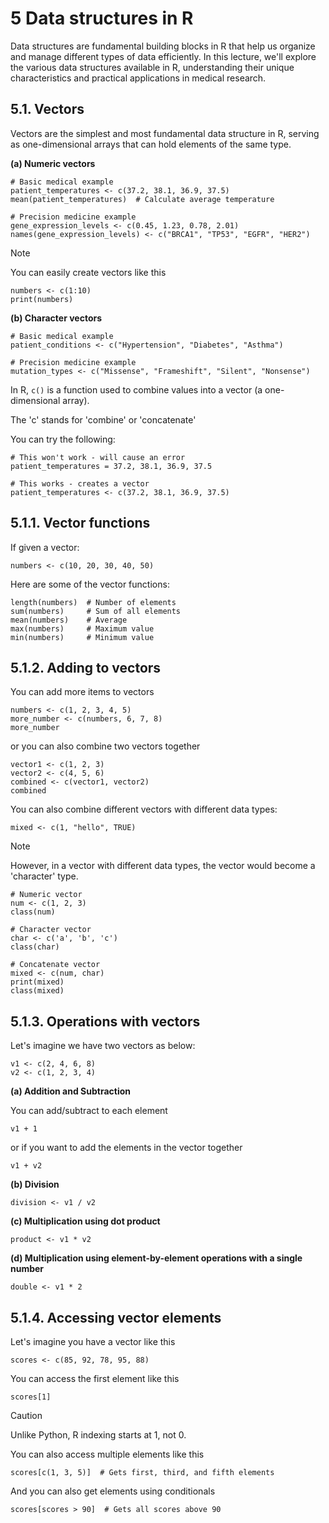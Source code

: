 # 5 Data structures in R

Data structures are fundamental building blocks in R that help us organize and manage different types of data efficiently. In this lecture, we'll explore the various data structures available in R, understanding their unique characteristics and practical applications in medical research.

## 5.1. Vectors

Vectors are the simplest and most fundamental data structure in R, serving as one-dimensional arrays that can hold elements of the same type.

**(a) Numeric vectors**

```
# Basic medical example
patient_temperatures <- c(37.2, 38.1, 36.9, 37.5)
mean(patient_temperatures)  # Calculate average temperature

# Precision medicine example
gene_expression_levels <- c(0.45, 1.23, 0.78, 2.01)
names(gene_expression_levels) <- c("BRCA1", "TP53", "EGFR", "HER2")
```

> [!NOTE]
> You can easily create vectors like this
>
> ```
> numbers <- c(1:10)
> print(numbers)
> ```

**(b) Character vectors**

```
# Basic medical example
patient_conditions <- c("Hypertension", "Diabetes", "Asthma")

# Precision medicine example
mutation_types <- c("Missense", "Frameshift", "Silent", "Nonsense")
```

In R, `c()` is a function used to combine values into a vector (a one-dimensional array). 

The 'c' stands for 'combine' or 'concatenate' 

You can try the following:

```
# This won't work - will cause an error
patient_temperatures = 37.2, 38.1, 36.9, 37.5

# This works - creates a vector
patient_temperatures <- c(37.2, 38.1, 36.9, 37.5)
```

## 5.1.1. Vector functions

If given a vector:

```
numbers <- c(10, 20, 30, 40, 50)
```

Here are some of the vector functions:

```
length(numbers)  # Number of elements
sum(numbers)     # Sum of all elements
mean(numbers)    # Average
max(numbers)     # Maximum value
min(numbers)     # Minimum value
```

## 5.1.2. Adding to vectors 

You can add more items to vectors 

```
numbers <- c(1, 2, 3, 4, 5)
more_number <- c(numbers, 6, 7, 8)
more_number
```

or you can also combine two vectors together

```
vector1 <- c(1, 2, 3)
vector2 <- c(4, 5, 6)
combined <- c(vector1, vector2)
combined
```

You can also combine different vectors with different data types:

```
mixed <- c(1, "hello", TRUE)
```

> [!NOTE]
> However, in a vector with different data types, the vector would become a 'character' type.
>
> ```
> # Numeric vector
> num <- c(1, 2, 3)
> class(num)
>
> # Character vector
> char <- c('a', 'b', 'c')
> class(char)
> 
> # Concatenate vector
> mixed <- c(num, char)
> print(mixed)
> class(mixed)
> ```

## 5.1.3. Operations with vectors

Let's imagine we have two vectors as below:

```
v1 <- c(2, 4, 6, 8)
v2 <- c(1, 2, 3, 4)
```

**(a) Addition and Subtraction**

You can add/subtract to each element

```
v1 + 1
```

or if you want to add the elements in the vector together

```
v1 + v2
```

**(b) Division**

```
division <- v1 / v2
```

**(c) Multiplication using dot product**

```
product <- v1 * v2
```

**(d) Multiplication using element-by-element operations with a single number**

```
double <- v1 * 2
```

## 5.1.4. Accessing vector elements

Let's imagine you have a vector like this 

```
scores <- c(85, 92, 78, 95, 88)
```

You can access the first element like this

```
scores[1]
```

> [!CAUTION]
> Unlike Python, R indexing starts at 1, not 0.

You can also access multiple elements like this 

```
scores[c(1, 3, 5)]  # Gets first, third, and fifth elements
```

And you can also get elements using conditionals

```
scores[scores > 90]  # Gets all scores above 90
```

